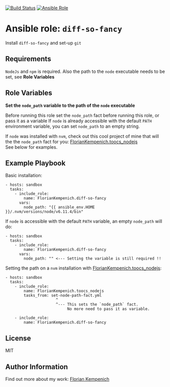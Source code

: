 [![Build Status](https://travis-ci.org/FlorianKempenich/ansible-role-diff-so-fancy.svg?branch=master)](https://travis-ci.org/FlorianKempenich/ansible-role-diff-so-fancy) [![Ansible Role](https://img.shields.io/ansible/role/23203.svg)](https://galaxy.ansible.com/FlorianKempenich/diff-so-fancy)

# Ansible role: `diff-so-fancy`
Install `diff-so-fancy` and set-up `git`

## Requirements
`NodeJs` and `npm` is required.
Also the path to the `node` executable needs to be set, see **Role Variables**

## Role Variables
**Set the `node_path` variable to the path of the `node` executable**

Before running this role set the `node_path` fact before running this role, or pass it as a variable
If `node` is already accessible with the default `PATH` environment variable, you can set `node_path` to an empty string.

If `node` was installed with `nvm`, check out this cool project of mine that will the the `node_path` fact for you: [FlorianKempenich.toocs_nodejs](https://galaxy.ansible.com/FlorianKempenich/toocs_nodejs)  
See below for examples.


## Example Playbook
Basic installation:
```
- hosts: sandbox
  tasks:
    - include_role:
        name: FlorianKempenich.diff-so-fancy
      vars:
        node_path: "{{ ansible_env.HOME }}/.nvm/versions/node/v6.11.4/bin"
```

If `node` is accessible with the default `PATH` variable, an empty `node_path` will do:
```
- hosts: sandbox
  tasks:
    - include_role:
        name: FlorianKempenich.diff-so-fancy
      vars:
        node_path: "" <--- Setting the variable is still required !!
```

Setting the path on a `nvm` installation with [FlorianKempenich.toocs_nodejs](https://galaxy.ansible.com/FlorianKempenich/toocs_nodejs):
```
- hosts: sandbox
  tasks:
    - include_role:
        name: FlorianKempenich.toocs_nodejs
        tasks_from: set-node-path-fact.yml
                      ^
                      ^--- This sets the `node_path` fact.
                           No more need to pass it as variable.

    - include_role:
        name: FlorianKempenich.diff-so-fancy
```

## License
MIT

## Author Information
Find out more about my work: [Florian Kempenich](https://floriankempenich.com)
